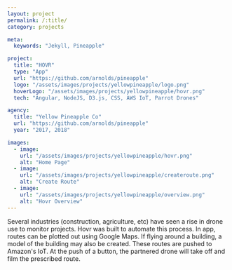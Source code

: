 ```yaml
---
layout: project
permalink: /:title/
category: projects

meta:
  keywords: "Jekyll, Pineapple"

project:
  title: "HOVR"
  type: "App"
  url: "https://github.com/arnolds/pineapple"
  logo: "/assets/images/projects/yellowpineapple/logo.png"
  hoverLogo: "/assets/images/projects/yellowpineapple/hovr.png"
  tech: "Angular, NodeJS, D3.js, CSS, AWS IoT, Parrot Drones"

agency:
  title: "Yellow Pineapple Co"
  url: "https://github.com/arnolds/pineapple"
  year: "2017, 2018"

images:
  - image:
    url: "/assets/images/projects/yellowpineapple/hovr.png"
    alt: "Home Page"
  - image:
    url: "/assets/images/projects/yellowpineapple/createroute.png"
    alt: "Create Route"
  - image:
    url: "/assets/images/projects/yellowpineapple/overview.png"
    alt: "Hovr Overview"
---
```

<p>Several industries (construction, agriculture, etc) have seen a rise in drone use to monitor projects. Hovr was built to automate this process. In app, routes can be plotted out using Google Maps. If flying around a building, a model of the building may also be created. These routes are pushed to Amazon's IoT. At the push of a button, the partnered drone will take off and film the prescribed route.</p>